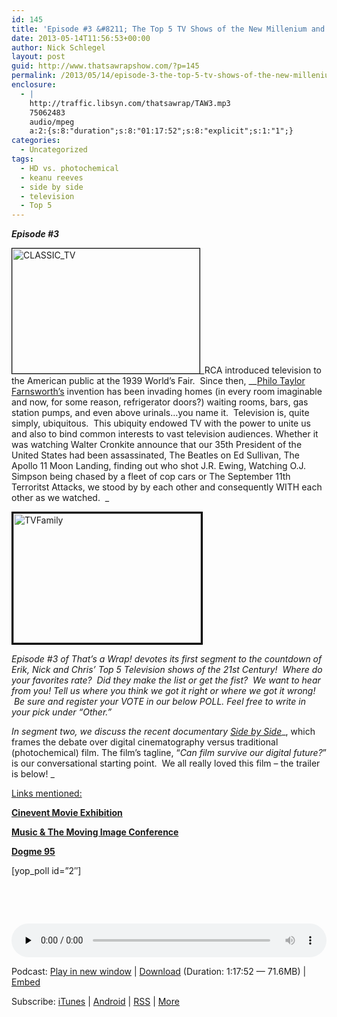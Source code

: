 ```yaml
---
id: 145
title: 'Episode #3 &#8211; The Top 5 TV Shows of the New Millenium and The Keanu Reeves Documentary: &#8220;Side by Side&#8221;'
date: 2013-05-14T11:56:53+00:00
author: Nick Schlegel
layout: post
guid: http://www.thatsawrapshow.com/?p=145
permalink: /2013/05/14/episode-3-the-top-5-tv-shows-of-the-new-millenium-and-the-keanu-reeves-documentary-side-by-side/
enclosure:
  - |
    http://traffic.libsyn.com/thatsawrap/TAW3.mp3
    75062483
    audio/mpeg
    a:2:{s:8:"duration";s:8:"01:17:52";s:8:"explicit";s:1:"1";}
categories:
  - Uncategorized
tags:
  - HD vs. photochemical
  - keanu reeves
  - side by side
  - television
  - Top 5
---
```

**_Episode #3_**

[<img class="alignleft size-medium wp-image-146" style="border-width: 1px; border-color: black; border-style: solid;" alt="CLASSIC_TV" src="http://www.thatsawrapshow.com/wp-content/uploads/2013/05/CLASSIC_TV-300x200.jpg" width="300" height="200" srcset="http://www.thatsawrapshow.com/wp-content/uploads/2013/05/CLASSIC_TV-300x200.jpg 300w, http://www.thatsawrapshow.com/wp-content/uploads/2013/05/CLASSIC_TV-450x300.jpg 450w, http://www.thatsawrapshow.com/wp-content/uploads/2013/05/CLASSIC_TV.jpg 720w" sizes="(max-width: 300px) 100vw, 300px" />](http://www.thatsawrapshow.com/wp-content/uploads/2013/05/CLASSIC_TV.jpg)_RCA introduced television to the American public at the 1939 World&#8217;s Fair.  Since then, __<a href="http://en.wikipedia.org/wiki/Philo_Farnsworth" target="_blank">Philo Taylor Farnsworth&#8217;s</a> invention has been invading homes (in every room imaginable and now, for some reason, refrigerator doors?) waiting rooms, bars, gas station pumps, and even above urinals&#8230;you name it.  Television is, quite simply, ubiquitous.  This ubiquity endowed TV with the power to unite us and also to bind common interests to vast television audiences. Whether it was watching Walter Cronkite announce that our 35th President of the United States had been assassinated, The Beatles on Ed Sullivan, The Apollo 11 Moon Landing, finding out who shot J.R. Ewing, Watching O.J. Simpson being chased by a fleet of cop cars or The September 11th Terroritst Attacks, we stood by by each other and consequently WITH each other as we watched.  _

<img class="alignright size-medium wp-image-154" style="border-width: 3px; border-color: black; border-style: solid;" alt="TVFamily" src="http://www.thatsawrapshow.com/wp-content/uploads/2013/05/TVFamily-300x207.gif" width="300" height="207" srcset="http://www.thatsawrapshow.com/wp-content/uploads/2013/05/TVFamily-300x207.gif 300w, http://www.thatsawrapshow.com/wp-content/uploads/2013/05/TVFamily-433x300.gif 433w" sizes="(max-width: 300px) 100vw, 300px" /> 

_Episode #3 of That&#8217;s a Wrap! devotes its first segment to the countdown of Erik, Nick and Chris&#8217; Top 5 Television shows of the 21st Century!  Where do your favorites rate?  Did they make the list or get the fist?  We want to hear from you! Tell us where you think we got it right or where we got it wrong!  Be sure and register your VOTE in our below POLL. Feel free to write in your pick under &#8220;Other.&#8221;_

_In segment two, we discuss the recent documentary_ <a href="http://sidebysidethemovie.com/" target="_blank"><em>Side by Side</em></a>_, which frames the debate over digital cinematography versus traditional (photochemical) film. The film&#8217;s tagline, &#8220;_Can film survive our digital future?_&#8221; is our conversational starting point.  We all really loved this film &#8211; the trailer is below! _

<span style="text-decoration: underline;">Links mentioned:</span>

**<a href="http://www.cinevent.com/" target="_blank">Cinevent Movie Exhibition</a>**

**<a href="http://steinhardt.nyu.edu/music/scoring/conference" target="_blank">Music & The Moving Image Conference </a>**

<a href="http://en.wikipedia.org/wiki/Dogme_95" target="_blank"><strong>Dogme 95</strong></a>



[yop_poll id=&#8221;2&#8243;]

&nbsp;

&nbsp;

<div class="powerpress_player" id="powerpress_player_243">
  <audio class="wp-audio-shortcode" id="audio-145-3" preload="none" style="width: 100%;" controls="controls"><source type="audio/mpeg" src="http://media.blubrry.com/thatsawrap/p/traffic.libsyn.com/thatsawrap/TAW3.mp3?_=3" /><a href="http://media.blubrry.com/thatsawrap/p/traffic.libsyn.com/thatsawrap/TAW3.mp3">http://media.blubrry.com/thatsawrap/p/traffic.libsyn.com/thatsawrap/TAW3.mp3</a></audio>
</div>

<p class="powerpress_links powerpress_links_mp3">
  Podcast: <a href="http://media.blubrry.com/thatsawrap/p/traffic.libsyn.com/thatsawrap/TAW3.mp3" class="powerpress_link_pinw" target="_blank" title="Play in new window" onclick="return powerpress_pinw('http://www.thatsawrapshow.com/?powerpress_pinw=145-podcast');" rel="nofollow">Play in new window</a> | <a href="http://media.blubrry.com/thatsawrap/p/traffic.libsyn.com/thatsawrap/TAW3.mp3" class="powerpress_link_d" title="Download" rel="nofollow" download="TAW3.mp3">Download</a> (Duration: 1:17:52 &#8212; 71.6MB) | <a href="#" class="powerpress_link_e" title="Embed" onclick="return powerpress_show_embed('145-podcast');" rel="nofollow">Embed</a>
</p>

<p class="powerpress_embed_box" id="powerpress_embed_145-podcast" style="display: none;">
  <input id="powerpress_embed_145-podcast_t" type="text" value="<iframe width=&quot;320&quot; height=&quot;30&quot; src=&quot;http://www.thatsawrapshow.com/?powerpress_embed=145-podcast&amp;powerpress_player=mediaelement-audio&quot; frameborder=&quot;0&quot; scrolling=&quot;no&quot;></iframe>" onclick="javascript: this.select();" onfocus="javascript: this.select();" style="width: 70%;" readOnly />
</p>

<p class="powerpress_links powerpress_subscribe_links">
  Subscribe: <a href="https://itunes.apple.com/us/podcast/thats-a-wrap!/id638015669?mt=2&ls=1" class="powerpress_link_subscribe powerpress_link_subscribe_itunes" title="Subscribe on iTunes" rel="nofollow">iTunes</a> | <a href="http://subscribeonandroid.com/www.thatsawrapshow.com/feed/podcast/" class="powerpress_link_subscribe powerpress_link_subscribe_android" title="Subscribe on Android" rel="nofollow">Android</a> | <a href="http://www.thatsawrapshow.com/feed/podcast/" class="powerpress_link_subscribe powerpress_link_subscribe_rss" title="Subscribe via RSS" rel="nofollow">RSS</a> | <a href="http://www.thatsawrapshow.com/subscribe-to-podcast/" class="powerpress_link_subscribe powerpress_link_subscribe_more" title="More" rel="nofollow">More</a>
</p>

<!--powerpress_player-->